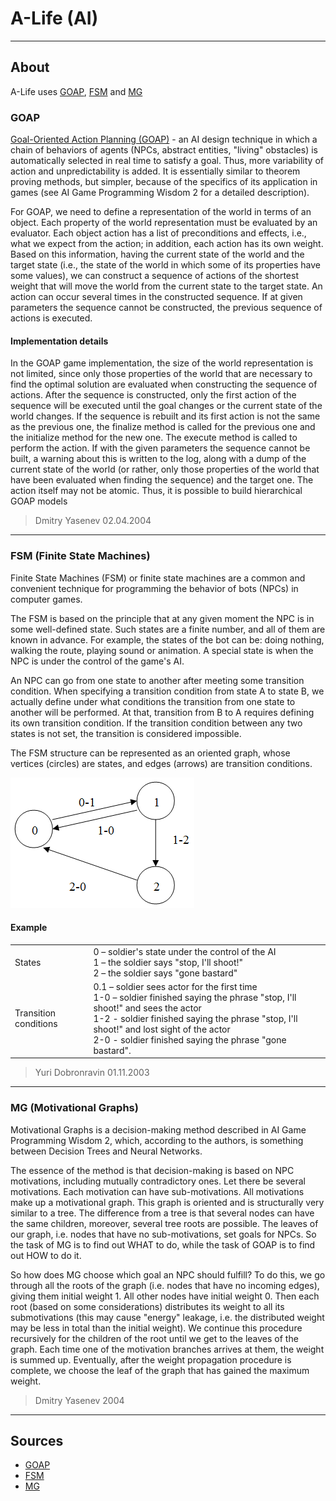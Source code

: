 # A-Life (AI)

___

## About

A-Life uses [GOAP](#goap), [FSM](#fsm-finite-state-machines) and [MG](#mg-motivational-graphs)

### GOAP

[Goal-Oriented Action Planning (GOAP)](https://alumni.media.mit.edu/~jorkin/goap.html) - an AI design technique in which a chain of behaviors of agents (NPCs, abstract entities, "living" obstacles) is automatically selected in real time to satisfy a goal. Thus, more variability of action and unpredictability is added. It is essentially similar to theorem proving methods, but simpler, because of the specifics of its application in games (see AI Game Programming Wisdom 2 for a detailed description).

For GOAP, we need to define a representation of the world in terms of an object. Each property of the world representation must be evaluated by an evaluator. Each object action has a list of preconditions and effects, i.e., what we expect from the action; in addition, each action has its own weight. Based on this information, having the current state of the world and the target state (i.e., the state of the world in which some of its properties have some values), we can construct a sequence of actions of the shortest weight that will move the world from the current state to the target state. An action can occur several times in the constructed sequence. If at given parameters the sequence cannot be constructed, the previous sequence of actions is executed.

#### Implementation details

In the GOAP game implementation, the size of the world representation is not limited, since only those properties of the world that are necessary to find the optimal solution are evaluated when constructing the sequence of actions. After the sequence is constructed, only the first action of the sequence will be executed until the goal changes or the current state of the world changes. If the sequence is rebuilt and its first action is not the same as the previous one, the finalize method is called for the previous one and the initialize method for the new one. The execute method is called to perform the action. If with the given parameters the sequence cannot be built, a warning about this is written to the log, along with a dump of the current state of the world (or rather, only those properties of the world that have been evaluated when finding the sequence) and the target one. The action itself may not be atomic. Thus, it is possible to build hierarchical GOAP models

> Dmitry Yasenev 02.04.2004

___

### FSM (Finite State Machines)

Finite State Machines (FSM) or finite state machines are a common and convenient technique for programming the behavior of bots (NPCs) in computer games.

The FSM is based on the principle that at any given moment the NPC is in some well-defined state. Such states are a finite number, and all of them are known in advance. For example, the states of the bot can be: doing nothing, walking the route, playing sound or animation. A special state is when the NPC is under the control of the game's AI.

An NPC can go from one state to another after meeting some transition condition. When specifying a transition condition from state A to state B, we actually define under what conditions the transition from one state to another will be performed. At that, transition from B to A requires defining its own transition condition. If the transition condition between any two states is not set, the transition is considered impossible.

The FSM structure can be represented as an oriented graph, whose vertices (circles) are states, and edges (arrows) are transition conditions.

![fsm centered](images/fsm.png)

#### Example

|||
---|---|
| States | 0 – soldier's state under the control of the AI<br> 1 – the soldier says "stop, I'll shoot!"<br> 2 – the soldier says "gone bastard" |
| Transition conditions | 0.1 – soldier sees actor for the first time<br> 1-0 – soldier finished saying the phrase "stop, I'll shoot!" and sees the actor<br> 1-2 - soldier finished saying the phrase "stop, I'll shoot!" and lost sight of the actor<br> 2-0 - soldier finished saying the phrase "gone bastard". |

> Yuri Dobronravin 01.11.2003

___

### MG (Motivational Graphs)

Motivational Graphs is a decision-making method described in AI Game Programming Wisdom 2, which, according to the authors, is something between Decision Trees and Neural Networks.

The essence of the method is that decision-making is based on NPC motivations, including mutually contradictory ones. Let there be several motivations. Each motivation can have sub-motivations. All motivations make up a motivational graph. This graph is oriented and is structurally very similar to a tree. The difference from a tree is that several nodes can have the same children, moreover, several tree roots are possible. The leaves of our graph, i.e. nodes that have no sub-motivations, set goals for NPCs. So the task of MG is to find out WHAT to do, while the task of GOAP is to find out HOW to do it.

So how does MG choose which goal an NPC should fulfill? To do this, we go through all the roots of the graph (i.e. nodes that have no incoming edges), giving them initial weight 1. All other nodes have initial weight 0. Then each root (based on some considerations) distributes its weight to all its submotivations (this may cause "energy" leakage, i.e. the distributed weight may be less in total than the initial weight). We continue this procedure recursively for the children of the root until we get to the leaves of the graph. Each time one of the motivation branches arrives at them, the weight is summed up. Eventually, after the weight propagation procedure is complete, we choose the leaf of the graph that has gained the maximum weight.

> Dmitry Yasenev 2004

___

## Sources

- [GOAP](https://xray-engine.org/index.php?title=Goal-Oriented_Action_Planning)
- [FSM](https://xray-engine.org/index.php?title=Finite_State_Machines_(%D0%BA%D0%BE%D0%BD%D0%B5%D1%87%D0%BD%D1%8B%D0%B5_%D0%B0%D0%B2%D1%82%D0%BE%D0%BC%D0%B0%D1%82%D1%8B))
- [MG](https://xray-engine.org/index.php?title=Motivational_Graphs_(%D0%BC%D0%BE%D1%82%D0%B8%D0%B2%D0%B0%D1%86%D0%B8%D0%BE%D0%BD%D0%BD%D1%8B%D0%B5_%D0%B3%D1%80%D0%B0%D1%84%D1%8B))
